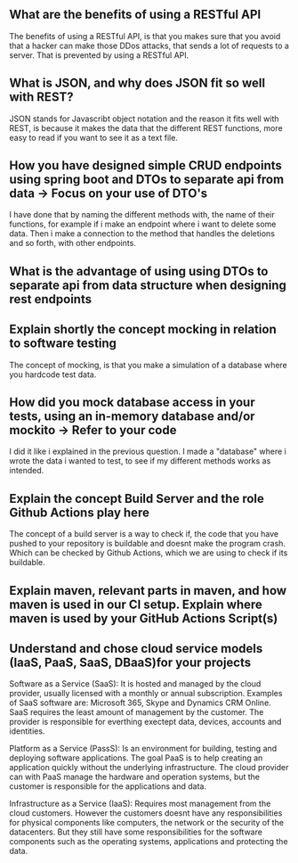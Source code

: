 ## What are the benefits of using a RESTful API
The benefits of using a RESTful API, is that you makes sure that you avoid that a hacker can make those DDos attacks, that sends a lot of requests to a server. That is prevented by using a RESTful API.
## What is JSON, and why does JSON fit so well with REST?
JSON stands for Javascribt object notation and the reason it fits well with REST, is because it makes the data that the different REST functions, more easy to read if you want to see it as a text file.
## How you have designed simple CRUD endpoints using spring boot and DTOs to separate api from data  -> Focus on your use of DTO's
I have done that by naming the different methods with, the name of their functions, for example if i make an endpoint where i want to delete some data. Then i make a connection to the method that handles the deletions and so forth, with other endpoints.
## What is the advantage of using using DTOs to separate api from data structure when designing rest endpoints

## Explain shortly the concept mocking in relation to software testing
The concept of mocking, is that you make a simulation of a database where you hardcode test data.
## How did you mock database access in your tests, using an in-memory database and/or mockito → Refer to your code
I did it like i explained in the previous question. I made a "database" where i wrote the data i wanted to test, to see if my different methods works as intended.
## Explain the concept Build Server and the role Github Actions play here
The concept of a build server is a way to check if, the code that you have pushed to your repository is buildable and doesnt make the program crash. Which can be checked by Github Actions, which we are using to check if its buildable.

## Explain maven, relevant parts in maven, and how maven is used in our CI setup. Explain where maven is used by your GitHub Actions Script(s)

## Understand and chose cloud service models (IaaS, PaaS, SaaS, DBaaS)for your projects
Software as a Service (SaaS):
It is hosted and managed by the cloud provider, usually licensed with a monthly or annual subscription. Examples of SaaS software are: Microsoft 365, Skype and Dynamics CRM Online. SaaS requires the least amount of management by the customer. The provider is responsible for everthing exectept data, devices, accounts and identities.

Platform as a Service (PassS):
Is an environment for building, testing and deploying software applications. The goal PaaS is to help creating an application quickly without the underlying infrastructure. The cloud provider can with PaaS manage the hardware and operation systems, but the customer is responsible for the applications and data.

Infrastructure as a Service (IaaS):
Requires most management from the cloud customers. However the customers doesnt have any responsibilities for physical components like computers, the network or the security of the datacenters. But they still have some responsibilities for the software components such as the operating systems, applications and protecting the data.  

